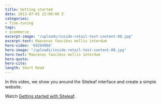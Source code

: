 ```yaml
---
title: Getting started
date: 2013-07-01 22:00:00 Z
categories:
- fine-tuning
tags:
- ecommerce
excerpt-image: "/uploads/inside-retail-test-content-08.jpg"
excerpt-text: Maecenas faucibus mollis interdum
hero-video: '69294068'
hero-image: "/uploads/inside-retail-test-content-08.jpg"
hero-text: Maecenas faucibus mollis interdum
hero-quote:
hero-cite:
length: Short Read
---
```


In this video, we show you around the Siteleaf interface and create a simple website.

Watch <a href="http://vimeo.com/69294068">Getting started with Siteleaf</a>.

